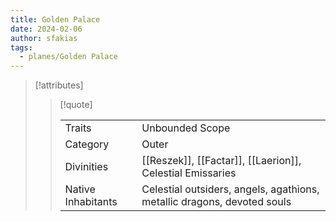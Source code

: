 ```yaml
---
title: Golden Palace
date: 2024-02-06
author: sfakias
tags:
  - planes/Golden Palace
---
```

> [!attributes]
> 
> > [!quote]
> >
> > | | |
> > | --- | --- |
> > | Traits | Unbounded Scope |
> > | Category | Outer |
> > | Divinities | [[Reszek]], [[Factar]], [[Laerion]], Celestial Emissaries |
> > | Native Inhabitants | Celestial outsiders, angels, agathions, metallic dragons, devoted souls |